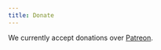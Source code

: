 ```yaml
---
title: Donate
---
```


We currently accept donations over [Patreon](https://www.patreon.com/libreleah).

